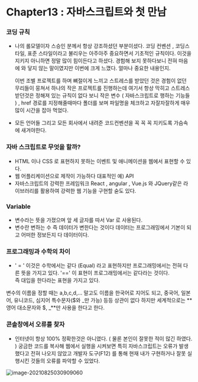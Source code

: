 # Chapter13 : 자바스크립트와 첫 만남

### **코딩 규칙**

- 나의 롤모델이자 스승인 분께서 항상 강조하셨던 부분이셨다.
  코딩 컨벤션 , 코딩스타일, 표준 스타일이라고 불리우는 아주아주 중요하면서 기초적인 
  규칙이다. 이것을 지키지 아니하면 정말 많이 힘이든다고 하셨다.
  경험해 보지 못하다보니 전혀 마음에 와 닿지 않는 말이였지만 이번에 크게 느꼈다. 
  얼마나 중요한 내용인지.

  이번 조별 프로젝트를 하며 뼈절이게 느끼고 스트레스를 받았던 것은 
  경험이 없던 무리들이 뭉쳐서 하나의 작은 프로젝트를 진행하는데 
  여기서 항상 막히고 스트레스 받던것은 정해져 있는 규칙이 없다 보니 
  작은 변수 ( 자바스크립트로 행하는 기능들 ) , href 경로를 지정해줄때마다 
  폴더를 보며 파일명을 체크하고 자잘자잘하게 매우 많이 시간을 잡아 먹었다.

- 모든 언어들 그리고 모든 회사에서 내려준 코드컨벤션을 꼭 꼭 꼭 지키도록 가슴속에 새겨야한다.

### **자바 스크립트로 무엇을 할까?**

- HTML 이나 CSS 로 표현하지 못하는 이벤트 및 애니메이션을 웹에서 표현할 수 있다.
- 웹 어플리케이션으로 제작이 가능하다  대표적인 예) API
- 자바스크립트의 강력한 프레임워크 React , angular , Vue.js 와 JQuery같은 라이브러리를 활용하여 
  강력한 웹 기능을 구현할 숟도 있다.

### **Variable**

- 변수라는 뜻을 가졌으며 앞 세 글자를 따서 Var 로 사용된다.
- 변수란 변하는 수 즉 데이터가 변한다는 것이다 데이터는 프로그래밍에서 기본이 되고 어떠한 정보든지 다 데이터이다. 

### **프로그래밍과 수학의 차이**

-  ' = '  이것은 수학에서는 같다 (Equal) 라고 표현하지만 프로그래밍에서는 전혀 다른 뜻을 가지고 있다.                                 '=='  이 표현이 프로그래밍에서는 같다라는 것이다.                     		
  즉 대입을 한다라는 표현을 가지고 있다.

  변수의 이름을 정할 때는 a,b,c,d,... 말고도 이름을 한국어로 지어도 되고, 중국어, 일본어, 유니코드, 심지어 특수문자($와  _만 가능) 등등 상관이 없다
   하지만 세계적으로는 **영어 대소문자와 $, _**만 사용을 한다고 한다.

  

### **콘솔창에서 오류를 찾자**

- 인터넷이 항상 100% 정확한것은 아니였다. ( 물론 본인이 잘못한 적이 많긴 하였다. )
  궁금한 코드를 복사해 웹에서 실행을 시켜보면  특히 자바스크립트는 오류가 발생했다고 전혀 
  나오지 않았고 개발자 도구(F12) 를 통해 현재 내가 구현하거나 잘못 실행시킨 것들의 오류를 파악할 수 있었다.

![image-20210825030909060](https://user-images.githubusercontent.com/81904356/130699802-d3267d2b-82d8-4d23-9225-47e0f1b1b91a.png)

